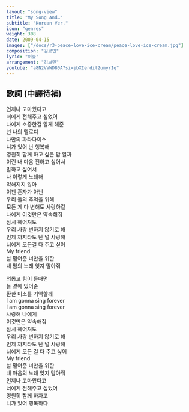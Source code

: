```yaml
---
layout: "song-view"
title: "My Song And…"
subtitle: "Korean Ver."
icon: "genres"
weight: 308
date: 2009-04-15
images: ["/docs/r3-peace-love-ice-cream/peace-love-ice-cream.jpg"]
composition: "김보민"
lyric: "이숲"
arrangement: "김보민"
youtube: "a8N2VVWD80A?si=jbXIerdil2umyrIq"
---
```


## 歌詞 (中譯待補)

언제나 고마웠다고  
너에게 전해주고 싶었어  
나에게 소중한걸 알게 해준  
넌 나의 멜로디  
나만의 파라다이스  
니가 있어 난 행복해  
영원히 함께 하고 싶은 맘 알까  
이런 내 마음 전하고 싶어서  
말하고 싶어서  
나 이렇게 노래해  
약해지지 않아  
이젠 혼자가 아닌  
우리 둘의 추억을 위해  
모든 게 다 변해도 사랑하길  
나에게 이것만은 약속해줘  
잠시 헤어져도  
우리 사랑 변하지 않기로 해  
언제 까지라도 난 널 사랑해  
너에게 모든걸 다 주고 싶어  
My friend  
날 믿어준 너만을 위한  
내 맘의 노래 잊지 말아줘  

외롭고 힘이 들때면  
늘 곁에 있어준  
환한 미소를 기억할께  
I am gonna sing forever  
I am gonna sing forever  
사랑해 나에게  
이것만은 약속해줘  
잠시 헤어져도  
우리 사랑 변하지 않기로 해  
언제 까지라도 난 널 사랑해  
너에게 모든 걸 다 주고 싶어  
My friend  
날 믿어준 너만을 위한  
내 마음의 노래 잊지 말아줘  
언제나 고마웠다고  
너에게 전해주고 싶었어  
영원히 함께 하자고  
니가 있어 행복하다  
